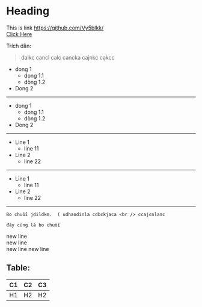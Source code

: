 # Heading


This is link
https://github.com/Vy5blkk/  
[Click Here](https://github.com/Vy5blkk/)


Trích dẫn:
> dalkc cancl calc cancka cajnkc cạkcc

- dong 1
  - dong 1.1
  - dòng 1.2
- Dong 2


---

- dong 1
	- dong 1.1
	- dòng 1.2
- Dong 2
---



* Line 1
	* line 11
* Line 2
	* line 22

---


* Line 1
  * line 11
* Line 2
  * line 22

---
`Bo chuỗi
jdildkm.  (
udhaodinla
cdbckjaca <br />
ccajcnlanc`

```đây cũng là bo chuỗi```



new line  
new line <br />
new line
new line


## Table:

|C1|C2|C3|
|--|--|--|
|H1|H2|H2|